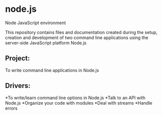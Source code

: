 # node.js
Node JavaScript environment

This repository contains files and documentation created during the setup, creation and development of two command line applications using the server-side JavaScript platform Node.js

## Project: 
To write command line applications in Node.js

## Drivers: 
*To write/learn command line options in Node.js
*Talk to an API with Node.js
*Organize your code with modules
*Deal with streams
*Handle errors
